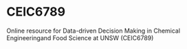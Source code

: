 # CEIC6789
Online resource for 
Data-driven Decision Making in Chemical Engineeringand Food Science 
at UNSW (CEIC6789)
